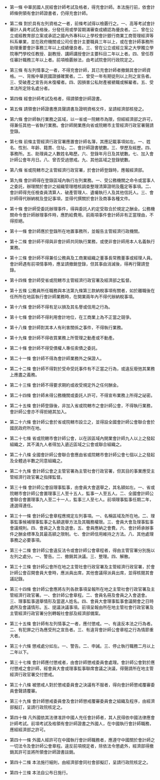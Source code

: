 * 第一條 中華民國人民經會計師考試及格者，得充會計師。本法施行前，依會計師條例領有會計師證書者，仍得充會計師。

* 第二條 對於具有左列資格之一者，前條考試得以檢覈行之。一、高等考試會計審計人員考試及格後，分發任用或學習期滿審查成績認為優良者。二、曾在公立或經教育部立案或承認之國內外專科以上學校會計銀行商業工商管理經濟等科系畢業，並在政府機關或公司任會計主要職員三年以上，或在會計師事務所助理重要會計事務三年以上成績優良者。三、曾在公立或經立案之大學獨立學院專門學校任教授、副教授、講師講授會計主要科目二年以上者。四、曾任荐任審計職務三年以上者。前項檢覈辦法，由考試院會同行政院定之。

* 第三條 有左列情事之一者，不得充會計師，其已充會計師者撤銷其會計師資格。一、背叛中華民國證據確實者。二、曾受一年有期徒刑以上刑之宣告者。三、受破產之宣告尚未復權者。四、因損害公私財產被褫職或解雇者。五、受本法所定除名處分者。

* 第四條 經會計師考試及格者，得請領會計師證書。

* 第五條 請領會計師證書應具聲請書及證明資格文件，呈請經濟部核發之。

* 第六條 會計師執行業務之區域，以一省或一院轄市為限，但經經濟部之許可，得兼任其他一省執行業務。會計師開業應向省或院轄市主管經濟行政官署聲請登錄。

* 第七條 前條主管經濟行政官署應置會計師名簿，其應記載事項如左。一、姓名、性別、年齡、籍貫、住址。二、會計師證書號數。三、學歷及經歷。四、事務所。五、助理員之人數姓名略歷。六、登錄年月日及其號數。七、加入會計師公會年月日。八、曾否受過懲戒。九、其他區域之登錄號數。

* 第八條 省或院轄市之主管經濟行政官署，於會計師登錄時，應報經濟部。

* 第九條 會計師得在登錄區域內執行左列業務。一、受公務機關之命令或當事人之委託，辦理關於會計之組織管理稽核調查整理清算證明及鑑定等事項。二、會計師得充任檢查員清算人、破產管理人、遺囑執行人及其他信託人。三、會計師得代辦納稅及登記事項，並得代撰關於會計及商事各種文件。

* 第十條 會計師受委託辦理事件，得與委託人約定受取合於規定之酬金。公務機關命令會計師辦理事件時，應酌給費用。前兩項事件會計師非有正當理由，不得拒絕。

* 第十一條 會計師應於登錄所在地置事務所，並報告主管經濟行政機關。

* 第十二條 會計師不得與非會計師共同執行業務，或使非會計師用本人名義執行業務。

* 第十三條 會計師不得兼任公務員及工商業組織之董事長常務董事或經理人員。會計師遇有前項情事時，應呈請撤銷登錄，但其事由消滅後，得再行聲請登錄。

* 第十四條 會計師受省或院轄市主管經濟行政官署及經濟部之監督。

* 第十五條 公務員所任職務與本法第九條第三款納稅事項有關者，如於離職後在任所所在地區執行會計師業務時，在開業兩年內不得代辦納稅事項。

* 第十六條 會計師不得有足以損及其名譽或信用之行為。

* 第十七條 會計師不得利用會計地位，在工商業上為不正當之競爭。

* 第十八條 會計師對其本人有利害關係之事件，不得執行業務。

* 第十九條 會計師不得收買業務上所管理之動產或不動產。

* 第二十條 會計師不得受債權人專任索債之委託。

* 第二十一條 會計師不得為會計師業務外之保證人。

* 第二十二條 會計師不得對於受命受託事件有不正當之行為，或違反廢弛其業務上應盡之義務。

* 第二十三條 會計師不得要求期約或收受規定外之任何酬金。

* 第二十四條 會計師未得公務機關或委託人許可，不得宣布業務上所得之祕密。

* 第二十五條 會計師登錄後，非加入省或院轄市之會計師公會，不得執行業務，會計師公會亦不得拒絕其加入。

* 第二十六條 會計師公會於省或院轄市設立之，並得設全國會計師公會聯合會於國民政府所在地。

* 第二十七條 省或院轄市會計師公會，以在該區域內開業會計師九人以上之發起組織之，其不滿九人者得加入遴近區域之公會或聯合組織之。

* 第二十八條 全國會計師公會聯合會應由省或院轄市會計師公會七個以上之發起及全體過半數之同意組織之。

* 第二十九條 會計師公會之主管官署為主管社會行政官署，但其目的事業應受主管經濟行政官署之指揮監督。

* 第三十條 會計師公會設理事監事，由會員大會選舉之，其名額如左。一、省或院轄市會計師公會置理事三人至十五人，監事一人至五人。二、全國會計師公會聯合會置理事九人至二十一人，監事三人至七人。前項理事監事任期二年，連選得連任。

* 第三十一條 會計師公會章程應規定左列事項。一、名稱區域及所在地。二、理事監事候補理事監事之名額選舉方法及其職務權限。三、會員大會及理事監事會議規則。四、會員之入會及退會。五、會員應納之會費。六、會計師承辦事件之酬金標準及其最高額之限制。七、會計師信用維持之方法。八、其他處理事務之必要事項。

* 第三十二條 會計師公會違反法令或會計師公會章程者，得由主管官署分別施以左列之處分。一、警告。二、撤銷其決議。三、整理。四、解散。

* 第三十三條 會計師公會所在地之主管社會行政官署及主管經濟行政官署，於會計師公會召開會員大會時，應派員出席，其他會議得派員出席，並得核閱其會議記錄。

* 第三十四條 會計師公會應將左列各款事項呈報所在地之主管社會行政官署及主管經濟行政官署。一、會計師公會章程。二、會員名冊及會員之入會退會。三、理事監事選舉情形及當選人姓名。四、會員大會理事監事會議開會之日時處所及會議情形。五、提議決議事項。前項呈報由所在地主管社會行政官署及主管經濟行政官署分別轉報社會部及經濟部備案。

* 第三十五條 會計師有左列情事之一者，應付懲戒。一、有違反本法之行為者。二、有犯罪之行為應受刑之宣告者。三、有違背會計師公會章程之行為情節重大者。

* 第三十六條 懲戒處分如左。一、警告。二、申誡。三、停止執行職務二月以上二年以下。

* 第三十七條 會計師應付懲戒者，由會計師懲戒委員會處理。會計師公會對於應付懲戒之會計師，經會員大會或理事監事聯席會議之決議，得聲請所在地主管經濟行政官署交付懲戒。

* 第三十八條 被懲戒人對於懲戒委員會之決議有不服者，得向會計師懲戒覆審委員會聲請覆審。

* 第三十九條 會計師懲戒委員會及會計師懲戒覆審委員會之組織及程序，由經濟部擬訂，呈請行政院核定之。

* 第四十條 凡外國依其法律准許中國人充任會計師者，其人民得依中國法律應會計師考試。前項考試及格領有會計師證書之外國人，在中國執行會計師職務，應經經濟部之許可。

* 第四十一條 外國人經許可在中國執行會計師職務者，應遵守中國關於會計師之一切法令及會計師公會章程。違反前項規定者，除依法令懲處外，經濟部得撤銷其許可並將所領會計師證書註銷。

* 第四十二條 本法施行細則，由經濟部會同社會部擬訂，呈請行政院核定之。

* 第四十三條 本法自公布日施行。

